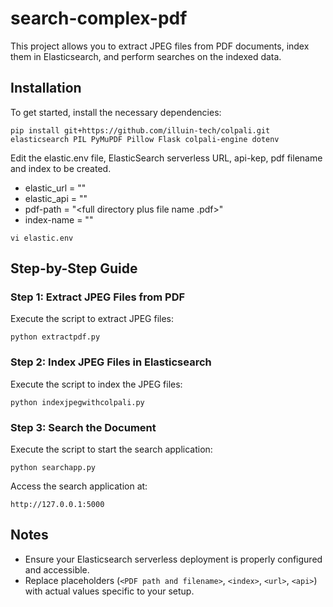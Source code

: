 # search-complex-pdf

This project allows you to extract JPEG files from PDF documents, index them in Elasticsearch, and perform searches on the indexed data.

## Installation

To get started, install the necessary dependencies:

```
pip install git+https://github.com/illuin-tech/colpali.git elasticsearch PIL PyMuPDF Pillow Flask colpali-engine dotenv
```

Edit the elastic.env file, ElasticSearch serverless URL, api-kep, pdf filename and index to be created.
- elastic_url = "<url>"
- elastic_api = "<api-key>"
- pdf-path = "<full directory plus file name .pdf>"
- index-name = "<Elastic index>"

```
vi elastic.env
```

## Step-by-Step Guide

### Step 1: Extract JPEG Files from PDF

Execute the script to extract JPEG files:

```
python extractpdf.py
```

### Step 2: Index JPEG Files in Elasticsearch

Execute the script to index the JPEG files:

```
python indexjpegwithcolpali.py
```

### Step 3: Search the Document

Execute the script to start the search application:

```
python searchapp.py
```

Access the search application at:

```
http://127.0.0.1:5000
```

## Notes

- Ensure your Elasticsearch serverless deployment is properly configured and accessible.
- Replace placeholders (`<PDF path and filename>`, `<index>`, `<url>`, `<api>`) with actual values specific to your setup.
